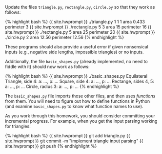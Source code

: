 Update the files `triangle.py`, `rectangle.py`, `circle.py` so that they work as follows:

{% highlight bash %}
{{ site.hwprompt }} ./triangle.py 1 1 1
area 0.433
perimeter 3
{{ site.hwprompt }} ./rectangle.py 5 3
area 15
perimeter 16
{{ site.hwprompt }} ./rectangle.py 5
area 25
perimeter 20
{{ site.hwprompt }} ./circle.py 2
area 12.56
perimeter 12.56
{% endhighlight %}

These programs should also provide a useful error if given nonsensical inputs (e.g., negative side lengths, impossible triangles) or no inputs.

Additionally, the file `basic_shapes.py` (already implemented, no need to fiddle with it) should now work as follows:

{% highlight bash %}
{{ site.hwprompt }} ./basic_shapes.py
Equilateral Triangle, side 4:
a: ..., p: ...
Square, side 4:
a: ..., p: ...
Rectange, sides 4, 5:
a: ..., p: ...
Circle, radius 3:
a: ..., p: ...
{% endhighlight %}

The `basic_shapes.py` file imports those other files, and then uses *functions* from them.  You will need to figure out how to define functions in Python (and examine `basic_shapes.py` to know what function names to use).

As you work through this homework, you should consider committing your incremental progress.  For example,
when you get the input parsing working for triangles:

{% highlight bash %}
{{ site.hwprompt }} git add triangle.py
{{ site.hwprompt }} git commit -m "implement triangle input parsing"
{{ site.hwprompt }} git push
{% endhighlight %}